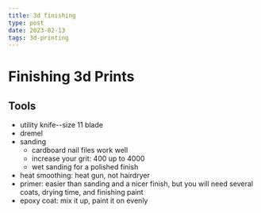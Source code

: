 ```yaml
---
title: 3d finishing
type: post
date: 2023-02-13
tags: 3d-printing
---
```


# Finishing 3d Prints

## Tools

- utility knife--size 11 blade
- dremel
- sanding
	- cardboard nail files work well
	- increase your grit: 400 up to 4000
	- wet sanding for a polished finish
- heat smoothing: heat gun, not hairdryer
- primer: easier than sanding and a nicer finish, but you will need several coats, drying time, and finishing paint
- epoxy coat: mix it up, paint it on evenly


